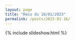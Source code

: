 ```yaml
---
layout: page
title: "Reco du 16/01/2023"
permalink: /posts/2023-01-16/
---
```

{% include slideshow.html %}